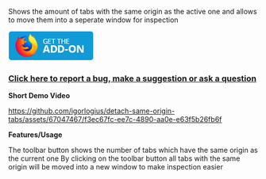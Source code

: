 Shows the amount of tabs with the same origin as the active one and allows to move them into a seperate window for inspection

[![](https://raw.githubusercontent.com/igorlogius/igorlogius/main/geFxAddon.png)](https://addons.mozilla.org/firefox/addon/detach-same-origin-tabs/)

### [Click here to report a bug, make a suggestion or ask a question](https://github.com/igorlogius/igorlogius/issues/new/choose)

<b>Short Demo Video</b>

https://github.com/igorlogius/detach-same-origin-tabs/assets/67047467/f3ec67fc-ee7c-4890-aa0e-e63f5b26fb6f

<b>Features/Usage</b>

The toolbar button shows the number of tabs which have the same origin as the current one
By clicking on the toolbar button all tabs with the same origin will be moved into a new window to make inspection easier
